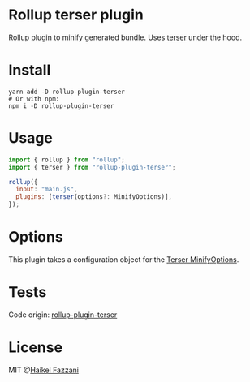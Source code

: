 # Rollup terser plugin

Rollup plugin to minify generated bundle. Uses [terser](https://github.com/terser/terser) under the hood.

# Install

```shell
yarn add -D rollup-plugin-terser
# Or with npm:
npm i -D rollup-plugin-terser
```

# Usage

```js
import { rollup } from "rollup";
import { terser } from "rollup-plugin-terser";

rollup({
  input: "main.js",
  plugins: [terser(options?: MinifyOptions)],
});
```

# Options

This plugin takes a configuration object for the [Terser MinifyOptions](https://github.com/terser/terser#minify-options-structure).

# Tests

Code origin: [rollup-plugin-terser](https://github.com/TrySound/rollup-plugin-terser/tree/master/test)

# License

MIT @[Haikel Fazzani](https://github.com/haikelfazzani)